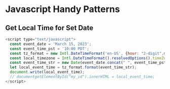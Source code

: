 Javascript Handy Patterns
===============================================================================

Get Local Time for Set Date
-------------------------------------------------------------------------------

```javascript
<script type="text/javascript">
  const event_date = 'March 15, 2023';
  const event_time_pst = '10:00 PDT';
  const tz_format = new Intl.DateTimeFormat('en-US', {hour: "2-digit",minute:"2-digit", local_timezone, timeZoneName: "short"});
  const local_timezone = Intl.DateTimeFormat().resolvedOptions().timeZone;
  const event_time_str = new Date(event_date.concat(" ", event_time_pst));
  let local_event_time = tz_format.format(event_time_str);
  document.write(local_event_time);
  // documentgetElementById("my_id").innerHTML = local_event_time;
</script>
```
